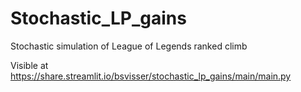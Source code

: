# Stochastic_LP_gains
Stochastic simulation of League of Legends ranked climb

Visible at https://share.streamlit.io/bsvisser/stochastic_lp_gains/main/main.py
